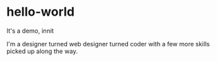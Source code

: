 # hello-world
It's a demo, innit

I'm a designer turned web designer turned coder with a few more skills picked up along the way.
